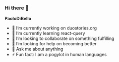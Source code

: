 ### Hi there 👋


**PaoloDiBello**

- 🔭 I’m currently working on duostories.org
- 🌱 I’m currently learning react-query
- 👯 I’m looking to collaborate on something fulfilling  
- 🤔 I’m looking for help on becoming better
- 💬 Ask me about anything
- ⚡ Fun fact: I am a pogylot in human languages
